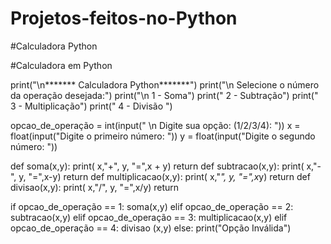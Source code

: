 # Projetos-feitos-no-Python
#Calculadora Python

#Calculadora em Python

print("\n******* Calculadora Python*******")
print("\n Selecione o número da operação desejada:")
print("\n 1 - Soma")
print(" 2 - Subtração")
print(" 3 - Multiplicação")
print(" 4 - Divisão ")

opcao_de_operação = int(input(" \n Digite sua opção: (1/2/3/4): "))
x = float(input("Digite o primeiro número: "))
y = float(input("Digite o segundo número: "))

def soma(x,y):
    print( x,"+", y, "=",x + y)
    return
def subtracao(x,y):
    print( x,"-", y, "=",x-y)
    return
def multiplicacao(x,y):
    print( x,"*", y, "=",x*y)
    return
def divisao(x,y):
    print( x,"/", y, "=",x/y)
    return

if opcao_de_operação == 1:
    soma(x,y)
elif opcao_de_operação == 2:
    subtracao(x,y)
elif opcao_de_operação == 3:
    multiplicacao(x,y)
elif opcao_de_operação == 4:
    divisao (x,y)
else:
    print("Opção Inválida")
